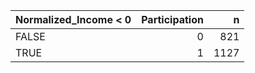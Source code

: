 |Normalized_Income < 0 | Participation|    n|
|:---------------------|-------------:|----:|
|FALSE                 |             0|  821|
|TRUE                  |             1| 1127|
